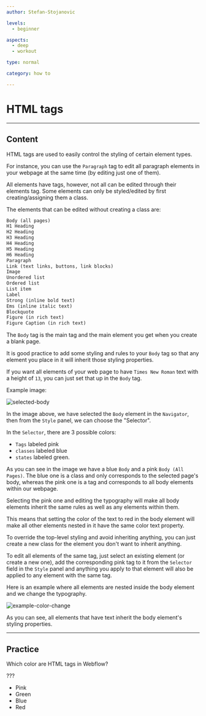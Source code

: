 ```yaml
---
author: Stefan-Stojanovic

levels:
  - beginner

aspects:
  - deep
  - workout

type: normal

category: how to

---
```


# HTML tags

---
## Content

HTML tags are used to easily control the styling of certain element types.

For instance, you can use the `Paragraph` tag to edit all paragraph elements in your webpage at the same time (by editing just one of them).

All elements have tags, however, not all can be edited through their elements tag. Some elements can only be styled/edited by first creating/assigning them a class. 

The elements that can be edited without creating a class are:
```html
Body (all pages)
H1 Heading
H2 Heading
H3 Heading
H4 Heading
H5 Heading
H6 Heading
Paragraph
Link (text links, buttons, link blocks)
Image
Unordered list
Ordered list
List item
Label
Strong (inline bold text)
Ems (inline italic text)
Blockquote
Figure (in rich text)
Figure Caption (in rich text)
```

The `Body` tag is the main tag and the main element you get when you create a blank page.

It is good practice to add some styling and rules to your `Body` tag so that any element you place in it will inherit those styling properties.

If you want all elements of your web page to have `Times New Roman` text with a height of `13`, you can just set that up in the `Body` tag.

Example image:

![selected-body](https://img.enkipro.com/0e5421231d0550b111ccc4af6748d60b.png)

In the image above, we have selected the `Body` element in the `Navigator`, then from the `Style` panel, we can choose the "Selector".

In the `Selector`, there are 3 possible colors:
- `Tags` labeled pink
- `classes` labeled blue
- `states` labeled green.

As you can see in the image we have a blue `Body` and a pink `Body (All Pages)`. The blue one is a class and only corresponds to the selected page's body, whereas the pink one is a tag and corresponds to all body elements within our webpage.

Selecting the pink one and editing the typography will make all body elements inherit the same rules as well as any elements within them.

This means that setting the color of the text to red in the body element will make all other elements nested in it have the same color text property.

To override the top-level styling and avoid inheriting anything, you can just create a new class for the element you don't want to inherit anything.

To edit all elements of the same tag, just select an existing element (or create a new one), add the corresponding pink tag to it from the `Selector` field in the `Style` panel and anything you apply to that element will also be applied to any element with the same tag.

Here is an example where all elements are nested inside the body element and we change the typography.

![example-color-change](https://img.enkipro.com/4577f11a25976058e0f71571b80e97fd.gif)

As you can see, all elements that have text inherit the body element's styling properties.

---
## Practice

Which color are HTML tags in Webflow?

???

* Pink
* Green
* Blue
* Red